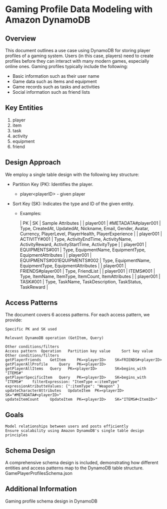 # Gaming Profile Data Modeling with Amazon DynamoDB
## Overview

This document outlines a use case using DynamoDB for storing player profiles of a gaming system. Users (in this case, players) need to create profiles before they can interact with many modern games, especially online ones. Gaming profiles typically include the following:
* Basic information such as their user name
* Game data such as items and equipment
* Game records such as tasks and activities
* Social information such as friend lists

## Key Entities

1. player
2. item
3. task
4. activity
5. equipment
6. friend

## Design Approach

We employ a single table design with the following key structure:

- Partition Key (PK): Identifies the player.
    - player\<playerID\> - given player

- Sort Key (SK): Indicates the type and ID of the given entity. 

    - Examples:

      | PK | SK |	Sample Attributes | 
      | player001 | #METADATA#player001 | Type, CreatedAt, UpdatedAt, Nickname, Email, Gender, Avatar, Currency, PlayerLevel, PlayerHealth, PlayerExperience | 
      | player001 | ACTIVITY#001 | Type, ActivityEndTime, ActivityName, ActivityReward, ActivityStartTime, ActivityType |
      | player001 | EQUIPMENTS#001 | Type, EquipmentName, EquipmentType, EquipmentAttributes |
      | player001 | EQUIPMENTS#001EQUIPMENTS#002 | Type, EquipmentName, EquipmentType, EquipmentAttributes |
      | player001 | FRIENDS#player001 | Type, FriendList |
      | player001 | ITEMS#001 | Type, ItemName, ItemType, ItemCount, ItemAttributes |
      | player001 | TASK#001 | Type, TaskName, TaskDescription, TaskStatus, TaskReward |

## Access Patterns

The document covers 6 access patterns. For each access pattern, we provide:

    Specific PK and SK used

    Relevant DynamoDB operation (GetItem, Query)

    Other conditions/filters
    Access pattern 	Operation 	Partition key value 	Sort key value    Other conditions/filters
    getPlayerFriends 	GetItem 	PK=<playerID>    SK=FRIENDS#<playerID>   
    getPlayerAllProfile 	Query 	PK=<playerID>    
    getPlayerAllItems 	Query 	PK=<playerID>        SK=begins_with "ITEMS#"    
    getPlayerSpecificItem 	Query 	PK=<playerID>    SK=begins_with "ITEMS#"    filterExpression: "ItemType =:itemType" expressionAtributteValues: {":itemType": "Weapon" }
    updateCharacterAttributes 	UpdateItem 	PK=<playerID>    SK="#METADATA#<playerID>"
    updateItemCount 	UpdateItem 	PK=<playerID>    SK="ITEMS#<ItemID>"

## Goals

    Model relationships between users and posts efficiently
    Ensure scalability using Amazon DynamoDB's single table design principles

## Schema Design

A comprehensive schema design is included, demonstrating how different entities and access patterns map to the DynamoDB table structure. GamePlayerProfilesSchema.json

## Additional Information

Gaming profile schema design in DynamoDB
